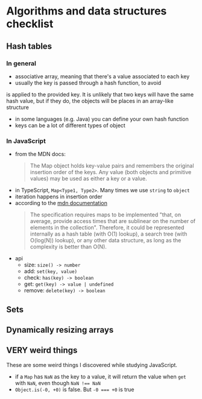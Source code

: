 # Algorithms and data structures checklist

## Hash tables

### In general

- associative array, meaning that there's a value associated to each key
- usually the key is passed through a hash function, to avoid

is applied to the provided key. It is unlikely that two keys will have the same
hash value, but if they do, the objects will be places in an array-like
structure

- in some languages (e.g. Java) you can define your own hash function
- keys can be a lot of different types of object

### In JavaScript

- from the MDN docs:
  > The Map object holds key-value pairs and remembers the original insertion
  > order of the keys. Any value (both objects and primitive values) may be used
  > as either a key or a value.
- in TypeScript, `Map<Type1, Type2>`. Many times we use `string` to `object`
- iteration happens in insertion order
- according to the
  [mdn documentation](https://developer.mozilla.org/en-US/docs/Web/JavaScript/Reference/Global_Objects/Map#description)
  > The specification requires maps to be implemented "that, on average, provide
  > access times that are sublinear on the number of elements in the
  > collection". Therefore, it could be represented internally as a hash table
  > (with O(1) lookup), a search tree (with O(log(N)) lookup), or any other data
  > structure, as long as the complexity is better than O(N).
- api
  - size: `size() -> number`
  - add: `set(key, value)`
  - check: `has(key) -> boolean`
  - get: `get(key) -> value | undefined`
  - remove: `delete(key) -> boolean`

## Sets

## Dynamically resizing arrays

## VERY weird things

These are some weird things I discovered while studying JavaScript.

- if a `Map` has `NaN` as the key to a value, it will return the value when
  `get` with `NaN`, even though `NaN !== NaN`
- `Object.is(-0, +0)` is false. But `-0 === +0` is true
